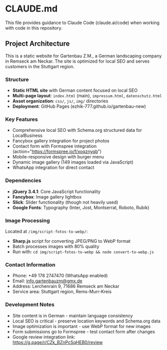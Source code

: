 # CLAUDE.md

This file provides guidance to Claude Code (claude.ai/code) when working with code in this repository.

## Project Architecture

This is a static website for Gartenbau Z.M., a German landscaping company in Remseck am Neckar. The site is optimized for local SEO and serves customers in the Stuttgart region.

### Structure
- **Static HTML site** with German content focused on local SEO
- **Multi-page layout**: `index.html` (main), `impressum.html`, `datenschutz.html`
- **Asset organization**: `css/`, `js/`, `img/` directories
- **Deployment**: GitHub Pages (ezhik-777.github.io/gartenbau-new)

### Key Features
- Comprehensive local SEO with Schema.org structured data for LocalBusiness
- Fancybox gallery integration for project photos
- Contact form with Formspree integration (action="https://formspree.io/f/xoqznyqb")
- Mobile-responsive design with burger menu
- Dynamic image gallery (149 images loaded via JavaScript)
- WhatsApp integration for direct contact

### Dependencies
- **jQuery 3.4.1**: Core JavaScript functionality
- **Fancybox**: Image gallery lightbox
- **Slick**: Slider functionality (though not heavily used)
- **Google Fonts**: Typography (Inter, Jost, Montserrat, Roboto, Rubik)

### Image Processing
Located at `/img/script-fotos-to-webp/`:
- **Sharp.js** script for converting JPEG/PNG to WebP format
- Batch processes images with 80% quality
- Run with: `cd img/script-fotos-to-webp && node convert-to-webp.js`

### Contact Information
- Phone: +49 178 2747470 (WhatsApp enabled)
- Email: info.gartenbauzm@gmx.de
- Address: Lerchenrain 9, 71686 Remseck am Neckar
- Service area: Stuttgart region, Rems-Murr-Kreis

### Development Notes
- Site content is in German - maintain language consistency
- Local SEO is critical - preserve location keywords and Schema.org data
- Image optimization is important - use WebP format for new images
- Form submissions go to Formspree - test contact form after changes
- Google review integration link: https://g.page/r/CZk_BZnPcSqHEB0/review